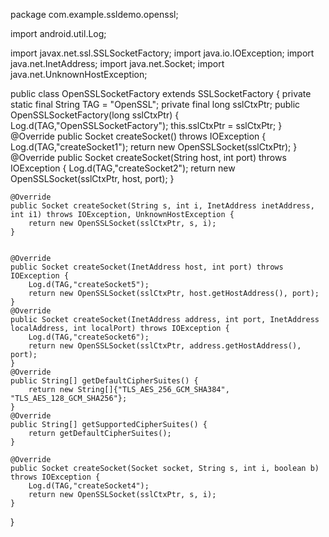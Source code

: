 package com.example.ssldemo.openssl;

import android.util.Log;

import javax.net.ssl.SSLSocketFactory;
import java.io.IOException;
import java.net.InetAddress;
import java.net.Socket;
import java.net.UnknownHostException;

public class OpenSSLSocketFactory extends SSLSocketFactory {
    private static final String TAG = "OpenSSL";
    private final long sslCtxPtr;
    public OpenSSLSocketFactory(long sslCtxPtr) {
        Log.d(TAG,"OpenSSLSocketFactory");
        this.sslCtxPtr = sslCtxPtr;
    }
    @Override
    public Socket createSocket() throws IOException {
        Log.d(TAG,"createSocket1");
        return new OpenSSLSocket(sslCtxPtr);
    }
    @Override
    public Socket createSocket(String host, int port) throws IOException {
        Log.d(TAG,"createSocket2");
        return new OpenSSLSocket(sslCtxPtr, host, port);
    }

    @Override
    public Socket createSocket(String s, int i, InetAddress inetAddress, int i1) throws IOException, UnknownHostException {
        return new OpenSSLSocket(sslCtxPtr, s, i);
    }


    @Override
    public Socket createSocket(InetAddress host, int port) throws IOException {
        Log.d(TAG,"createSocket5");
        return new OpenSSLSocket(sslCtxPtr, host.getHostAddress(), port);
    }
    @Override
    public Socket createSocket(InetAddress address, int port, InetAddress localAddress, int localPort) throws IOException {
        Log.d(TAG,"createSocket6");
        return new OpenSSLSocket(sslCtxPtr, address.getHostAddress(), port);
    }
    @Override
    public String[] getDefaultCipherSuites() {
        return new String[]{"TLS_AES_256_GCM_SHA384", "TLS_AES_128_GCM_SHA256"};
    }
    @Override
    public String[] getSupportedCipherSuites() {
        return getDefaultCipherSuites();
    }

    @Override
    public Socket createSocket(Socket socket, String s, int i, boolean b) throws IOException {
        Log.d(TAG,"createSocket4");
        return new OpenSSLSocket(sslCtxPtr, s, i);
    }
}
